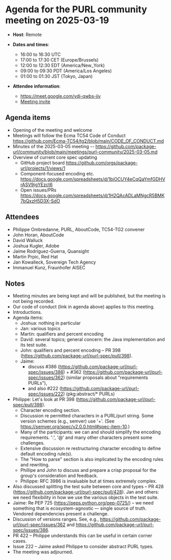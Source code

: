 # Agenda for the PURL community meeting on 2025-03-19

- **Host**: Remote
- **Dates and times**:
    - 16:00 to 16:30 UTC
    - 17:00 to 17:30 CET (Europe/Brussels)
    - 12:00 to 12:30 EDT (America/New_York)
    - 09:00 to 09:30 PDT (America/Los Angeles)
    - 01:00 to 01:30 JST (Tokyo, Japan)

- **Attendee information**:
  - https://meet.google.com/ydj-qwbs-iiv
  - [Meeting invite](https://calendar.google.com/calendar/event?action=TEMPLATE&tmeid=MWliM3RyZXRpdmI4NXFoYXR1MzRkdmg0a3ZfMjAyNTAxMjJUMTcwMDAwWiBjX2Q4YjE1NDIwZGZmMTdiNzk1OWUyOWE1MWFlMzI0MDk1MWNiZTM4ZGIxZGFlNDU5NzJhODVjOWE3MTEyMDQyMDVAZw&tmsrc=c_d8b15420dff17b7959e29a51ae3240951cbe38db1dae45972a85c9a711204205%40group.calendar.google.com&scp=ALL)

## Agenda items
- Opening of the meeting and welcome
- Meetings will follow the Ecma TC54 Code of Conduct https://github.com/Ecma-TC54/tg2/blob/main/CODE_OF_CONDUCT.md
- Minutes of the 2025-03-05 meeting -- https://github.com/package-url/community/blob/main/meetings/purl-community/2025-03-05.md
- Overview of current core spec updating
    - GitHub project board https://github.com/orgs/package-url/projects/1/views/1
    - Component-focused encoding etc.  https://docs.google.com/spreadsheets/d/1biOCUY4eCqQaYmfGDHVrASV9igYEzct6
    - Open issues/PRs https://docs.google.com/spreadsheets/d/1H2QAcADLaMNgcR5BMK7bQxzH5D3X-SdO

## Attendees
- Philippe Ombredanne, PURL, AboutCode, TC54-TG2 convener
- John Horan, AboutCode
- David Walluck
- Joshua Kugler, Adobe
- Jaime Rodríguez-Guerra, Quansight
- Martin Prpic, Red Hat
- Jan Kowalleck, Sovereign Tech Agency
- Immanuel Kunz, Fraunhofer AISEC


## Notes
- Meeting minutes are being kept and will be published, but the meeting is not being recorded.
- Our code of conduct (link in agenda above) applies to this meeting.
- Introductions.
- Agenda items:
    - Joshua: nothing in particular
    - Jan: various topics
    - Martin: qualifiers and percent encoding
    - David: several topics; general concern: the Java implementation and its test suite.
    - John: qualifiers and percent encoding – PR 398 (https://github.com/package-url/purl-spec/pull/398).
    - Jaime:
        - discuss #386 (https://github.com/package-url/purl-spec/issues/386) + #362 (https://github.com/package-url/purl-spec/issues/362) (similar proposals about "requirements PURLs"),
        - and also #222 (https://github.com/package-url/purl-spec/issues/222) (pkg:abstract/* PURLs)
- Philippe: Let's look at PR 398 (https://github.com/package-url/purl-spec/pull/398).
    - Character encoding section.
    - Discussion re permitted characters in a PURL/purl string.  Some version schemes (e.g., semver) use '+'.  (See https://semver.org/spec/v2.0.0.html#spec-item-10.)
    - Many of the participants: we can and should simplify the encoding requirements.  ':', '@' and many other characters present some challenges.
    - Extensive discussion re restructuring character encoding to define default encoding rule(s).
    - The "How to parse" section is also implicated by the encoding rules and rewriting.
    - Phillipe and John to discuss and prepare a crisp proposal for the group's consideration and feedback.
    - Philippe: RFC 3986 is invaluable but at times extremely complex.
- Also discussed splitting the test suite between core and types – PR 428 (https://github.com/package-url/purl-spec/pull/428).  Jan and others: we need flexibility in how we use the various objects in the test suite.
- Jaime: Re PEP 725 (https://peps.python.org/pep-0725/) – we need something that is ecosystem-agnostic –- single source of truth.  Vendored dependencies present a challenge.
- Discussion of versions ranges.  See, e.g., https://github.com/package-url/purl-spec/issues/362 and https://github.com/package-url/purl-spec/issues/386.
- PR 422 – Philippe understands this can be useful in certain corner cases.
- Issue 222 – Jaime asked Philippe to consider abstract PURL types.
- The meeting was adjourned.

